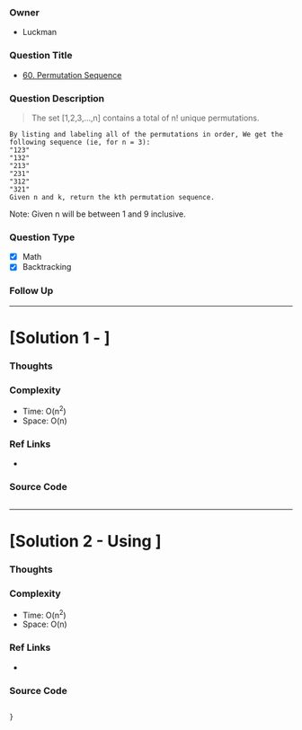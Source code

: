 ### Owner
- Luckman

### Question Title
- [60. Permutation Sequence](https://leetcode.com/problems/permutation-sequence/)

### Question Description
> The set [1,2,3,…,n] contains a total of n! unique permutations.
```
By listing and labeling all of the permutations in order, We get the following sequence (ie, for n = 3):
"123"
"132"
"213"
"231"
"312"
"321"
Given n and k, return the kth permutation sequence.
```
Note: Given n will be between 1 and 9 inclusive.



### Question Type
- [x] Math
- [x] Backtracking

### Follow Up


---------------------------------------------------------------------------
# [Solution 1 - ]


### Thoughts


### Complexity
- Time: O(n<sup>2</sup>)
- Space: O(n)


### Ref Links
-

### Source Code
```python

```

---------------------------------------------------------------------------
# [Solution 2 - Using ]


### Thoughts



### Complexity
- Time: O(n<sup>2</sup>)
- Space: O(n)


### Ref Links
-

### Source Code
```python

}
```
